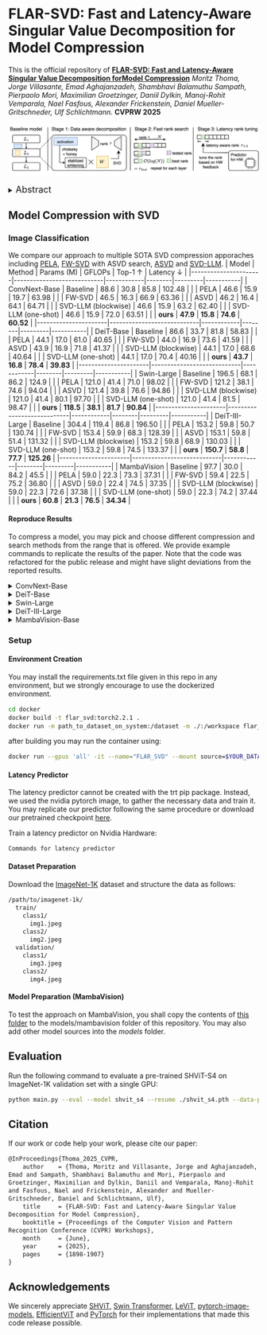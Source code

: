 # FLAR-SVD: Fast and Latency-Aware Singular Value Decomposition for Model Compression

This is the official repository of
[**FLAR-SVD: Fast and Latency-Aware Singular Value Decomposition forModel Compression**](https://openaccess.thecvf.com/content/CVPR2025W/MAI/papers/Thoma_FLAR-SVD_Fast_and_Latency-Aware_Singular_Value_Decomposition_for_Model_Compression_CVPRW_2025_paper.pdf)
*Moritz Thoma, Jorge Villasante, Emad Aghajanzadeh, Shambhavi Balamuthu Sampath, Pierpaolo Mori, Maximilian Groetzinger, Daniil Dylkin, Manoj-Rohit Vemparala, Nael Fasfous, Alexander Frickenstein, Daniel Mueller-Gritschneder, Ulf Schlichtmann.* **CVPRW 2025**

![SHViT Performance](images/main_figure.png)

<details>
  <summary>
  <font size="+1">Abstract</font>
  </summary>
Advanced deep learning architectures have achieved exceptional prediction performance but come with significant computational demands, posing challenges for deployment on resource-constrained devices such as edge devices. While pruning techniques offer a way to reduce model complexity, they often lead to substantial accuracy loss and can require extensive retraining. Alternatively, Singular Value Decomposition (SVD) provides a promising solution by decomposing model weights into lower-dimensional representations, thus maintaining a closer representation of the original features and preserving accuracy. Despite progress in this domain, approaches targeted on vision model architectures typically rely on uniform compression or slow, computationally expensive rank search methods that do not account for latency improvements. In this paper, we introduce Fast, Latency-Aware Rank Singular Value Decomposition (FLAR-SVD), a novel approach that leverages inherent SVD properties to accelerate the rank search process and incorporates latency tuning to further optimize performance for hardware targets. We demonstrate the capability of our approach across CNN, ViT and Mamba architectures on both server and edge hardware. For DeiT we achieve 81.0 % accuracy on ImageNet with only 1 epoch of fine-tuning, while reducing latency by 30 % over the baseline.
</details>

## Model Compression with SVD
### Image Classification
We compare our approach to multiple SOTA SVD compression apporaches including [PELA](https://openaccess.thecvf.com/content/CVPR2024/html/Guo_PELA_Learning_Parameter-Efficient_Models_with_Low-Rank_Approximation_CVPR_2024_paper.html), [FW-SVD](https://arxiv.org/abs/2207.00112) with ASVD search, [ASVD](https://arxiv.org/abs/2312.05821) and [SVD-LLM](https://arxiv.org/abs/2403.07378).
| Model                | Method                     | Params (M) | GFLOPs | Top-1 ↑ | Latency ↓ |
|----------------------|----------------------------|------------|--------|---------|-----------|
| ConvNext-Base        | Baseline                   | 88.6       | 30.8   | 85.8    | 102.48    |
|                      | PELA                       | 46.6       | 15.9   | 19.7    | 63.98     |
|                      | FW-SVD                     | 46.5       | 16.3   | 66.9    | 63.36     |<!--| 46.4       | 16.1   | 64.0    | 64.64     |-->
|                      | ASVD                       | 46.2       | 16.4   | 64.1    | 64.71     |<!--| 46.5       | 16.3   | 60.6    | 63.65     |-->
|                      | SVD-LLM (blockwise)        | 46.6       | 15.9   | 63.2    | 62.40     |
|                      | SVD-LLM (one-shot)         | 46.6       | 15.9   | 72.0    | 63.51     |
|                      | **ours**                   | **47.9**   | **15.8** | **74.6** | **60.52** |<!--| **46.5**   | **16.0** | **74.6** | **59.99** |-->
|----------------------|----------------------------|------------|--------|---------|-----------|
| DeiT-Base            | Baseline                   | 86.6       | 33.7   | 81.8    | 58.83     |
|                      | PELA                       | 44.1       | 17.0   | 61.0    | 40.65     |
|                      | FW-SVD                     | 44.0       | 16.9   | 73.6    | 41.59     |<!--|  44.3       | 17.1   | 73.0    | 40.68     |-->
|                      | ASVD                       | 43.9       | 16.9   | 71.8    | 41.37     |<!--|  43.6       | 16.8   | 68.7    | 40.53     |-->
|                      | SVD-LLM (blockwise)        | 44.1       | 17.0   | 68.6    | 40.64     |
|                      | SVD-LLM (one-shot)         | 44.1       | 17.0   | 70.4    | 40.16     |
|                      | **ours**                   | **43.7**   | **16.8** | **78.4** | **39.83** |<!--| **ours**                   | **44.8**   | **17.3** | **78.9** | **40.14** |-->
|----------------------|----------------------------|------------|--------|---------|-----------|
| Swin-Large           | Baseline                   | 196.5      | 68.1   | 86.2    | 124.9     |
|                      | PELA                       | 121.0      | 41.4   | 71.0    | 98.02     |
|                      | FW-SVD                     | 121.2      | 38.1   | 74.6    | 94.04     |<!--|  120.9      | 38.5   | 76.6    | 91.92     |-->
|                      | ASVD                       | 121.4      | 39.8   | 76.6    | 94.86     |<!--|  120.8      | 39.3   | 75.6    | 94.68     |-->
|                      | SVD-LLM (blockwise)        | 121.0      | 41.4   | 80.1    | 97.70     |
|                      | SVD-LLM (one-shot)         | 121.0      | 41.4   | 81.5    | 98.47     |
|                      | **ours**                   | **118.5**  | **38.1** | **81.7** | **90.84** |<!--| **120.9**  | **39.15** | **82.4** | **92.33** |-->
|----------------------|----------------------------|------------|--------|---------|-----------|
| DeiT-III-Large       | Baseline                   | 304.4      | 119.4  | 86.8    | 196.50    |
|                      | PELA                       | 153.2      | 59.8   | 50.7    | 130.74    |
|                      | FW-SVD                     | 153.4      | 59.9   | 68.3    | 128.39    |<!--| 153.8      | 60.0   | 70.1    | 133.68    |-->
|                      | ASVD                       | 153.1      | 59.8   | 51.4    | 131.32    |<!--|  153.2      | 59.8   | 59.2    | 132.49     |-->
|                      | SVD-LLM (blockwise)        | 153.2      | 59.8   | 68.9    | 130.03    |
|                      | SVD-LLM (one-shot)         | 153.2      | 59.8   | 74.5    | 133.37    |
|                      | **ours**                   | **150.7**  | **58.8** | **77.7** | **125.26** |<!--| **141.9**  | **59.1** | **78.0** | **125.96** |-->
|----------------------|----------------------------|------------|--------|---------|-----------|
| MambaVision          | Baseline                   | 97.7       | 30.0   | 84.2    | 45.5      |
|                      | PELA                       | 59.0       | 22.3   | 73.3    | 37.31     |
|                      | FW-SVD                     | 59.4       | 22.5   | 75.2    | 36.80     |<!--|  58.7       | 22.6   | 74.8    | 37.00     |-->
|                      | ASVD                       | 59.0       | 22.4   | 74.5    | 37.35     |<!--|  59.0       | 22.6   | 75.0    | 37.27     |-->
|                      | SVD-LLM (blockwise)        | 59.0       | 22.3   | 72.6    | 37.38     |
|                      | SVD-LLM (one-shot)         | 59.0       | 22.3   | 74.2    | 37.44     |
|                      | **ours**                   | **60.8**   | **21.3** | **76.5** | **34.34** |<!--| **61.6**   | **21.8** | **76.1** | **34.94** |-->
#### Reproduce Results
To compress a model, you may pick and choose different compression and search methods from the range that is offered. We provide example commands to replicate the results of the paper. Note that the code was refactored for the public release and might have slight deviations from the reported results.
<details><!---ConvNeXt-->
  <summary>ConvNext-Base</summary>
  <ul>
    <details>
      <summary>PELA</summary>
      <ul><pre><code>python compress.py --svd_method svd --search_method uniform --compression_target 0.5 --model convnext_base.fb_in22k_ft_in1k > LOGS/ConvNext_PELA_50.log</code></pre></ul>
    </details>
    <details>
      <summary>FWSVD</summary>
      <ul><pre><code>python compress.py --svd_method fwsvd --search_method asvd --compression_target 0.5 --asvd_alpha 0.5 --calib_bs=128 --seed=280 --model convnext_base.fb_in22k_ft_in1k > LOGS/ConvNext_FWSVD_50.log</code></pre></ul>
    </details>
    <details>
      <summary>ASVD</summary>
      <ul><pre><code>python compress.py --svd_method asvd --search_method asvd --compression_target 0.5 --calib_bs=128 --seed=280 --model convnext_base.fb_in22k_ft_in1k > LOGS/ConvNext_ASVD_50.log</code></pre></ul>
    </details>
    <details>
      <summary>SVD-LLM</summary>
      <ul><li>One-shot</li>
      <pre><code>python compress.py --svd_method svd_llm --search_method uniform --compression_target 0.5 --calib_bs=128 --seed=280 --model convnext_base.fb_in22k_ft_in1k > LOGS/ConvNext_SVD-LLM_oneshot_50.log</code></pre>
      <li>Progressive</li>
      <pre><code>python compress.py --svd_method svd_llm --search_method uniform --compression_target 0.5 --calib_bs=128 --seed=280 --blockwise --stage_name stages --model convnext_base.fb_in22k_ft_in1k > LOGS/ConvNext_SVD-LLM_progr_50.log</code></pre></ul>
    </details>
    <details>
      <summary>FLAR-SVD</summary>
      <ul><pre><code>python compress.py --svd_method flar_svd --search_method flar_svd --compression_target 0.53 --stage_name stages --calib_bs=128 --seed=280 --blockwise --model convnext_base.fb_in22k_ft_in1k > LOGS/ConvNext_FLAR_50.log</code></pre></ul><!-- error_threshold 0.011 -->
    </details>
  </ul>
</details>

<details><!---DeiT-B-->
  <summary>DeiT-Base</summary>
  <ul>
    <details>
      <summary>PELA</summary>
      <ul><pre><code>python compress.py --svd_method svd --search_method uniform --compression_target 0.5 --model deit_base_patch16_224.fb_in1k > LOGS/DeiT_PELA_50.log</code></pre></ul>
    </details>
    <details>
      <summary>FWSVD</summary>
      <ul><pre><code>python compress.py --svd_method fwsvd --search_method asvd --compression_target 0.5 --asvd_alpha 0.5 --calib_bs=128 --seed=280 --model deit_base_patch16_224.fb_in1k > LOGS/DeiT_FWSVD_50.log</code></pre></ul>
    </details>
    <details>
      <summary>ASVD</summary>
      <ul><pre><code>python compress.py --svd_method asvd --search_method asvd --compression_target 0.5 --calib_bs=128 --seed=280 --model deit_base_patch16_224.fb_in1k > LOGS/DeiT_ASVD_50.log</code></pre></ul>
    </details>
    <details>
      <summary>SVD-LLM</summary>
      <ul><li>One-shot</li>
      <pre><code>python compress.py --svd_method svd_llm --search_method uniform --compression_target 0.5 --calib_bs=128 --seed=280 --model deit_base_patch16_224.fb_in1k > LOGS/DeiT_SVD-LLM_oneshot_50.log</code></pre>
      <li>Progressive</li>
      <pre><code>python compress.py --svd_method svd_llm --search_method uniform --compression_target 0.5 --calib_bs=128 --seed=280 --blockwise --model deit_base_patch16_224.fb_in1k > LOGS/DeiT_SVD-LLM_progr_50.log</code></pre></ul>
    </details>
    <details>
      <summary>FLAR-SVD</summary>
      <ul><pre><code>python compress.py --svd_method flar_svd --search_method flar_svd --compression_target 0.51 --calib_bs=128 --seed=280 --blockwise --model deit_base_patch16_224.fb_in1k > LOGS/DeiT_FLAR_50.log</code></pre></ul><!-- error_threshold 0.015 -->
    </details>
  </ul>
</details>

<details><!---Swin-L-->
  <summary>Swin-Large</summary>
  <ul>
    <details>
      <summary>PELA</summary>
      <ul><pre><code>python compress.py --svd_method svd --search_method uniform --compression_target 0.6 --model swin_large_patch4_window7_224.ms_in22k_ft_in1k > LOGS/SwinL_PELA_60.log</code></pre></ul>
    </details>
    <details>
      <summary>FWSVD</summary>
      <ul><pre><code>python compress.py --svd_method fwsvd --search_method asvd --compression_target 0.6 --asvd_alpha 0.5 --calib_bs=64 --seed=280 --model swin_large_patch4_window7_224.ms_in22k_ft_in1k > LOGS/SwinL_FWSVD_60.log</code></pre></ul>
    </details>
    <details>
      <summary>ASVD</summary>
      <ul><pre><code>python compress.py --svd_method asvd --search_method asvd --compression_target 0.6 --calib_bs=64 --seed=280 --model swin_large_patch4_window7_224.ms_in22k_ft_in1k > LOGS/SwinL_ASVD_60.log</code></pre></ul>
    </details>
    <details>
      <summary>SVD-LLM</summary>
      <ul><li>One-shot</li>
      <pre><code>python compress.py --svd_method svd_llm --search_method uniform --compression_target 0.6 --calib_bs=64 --seed=280 --model swin_large_patch4_window7_224.ms_in22k_ft_in1k > LOGS/SwinL_SVD-LLM_oneshot_60.log</code></pre>
      <li>Progressive</li>
      <pre><code>python compress.py --svd_method svd_llm --search_method uniform --compression_target 0.6 --calib_bs=64 --seed=280 --blockwise --stage_name layers --model swin_large_patch4_window7_224.ms_in22k_ft_in1k > LOGS/SwinL_SVD-LLM_progr_60.log</code></pre></ul>
    </details>
    <details>
      <summary>FLAR-SVD</summary>
      <ul><pre><code>python compress.py --svd_method flar_svd --search_method flar_svd --compression_target 0.6 --stage_name layers --calib_bs=64 --seed=280 --blockwise --model swin_large_patch4_window7_224.ms_in22k_ft_in1k > LOGS/SwinL_FLAR_60.log</code></pre></ul><!-- error_threshold 0.005 -->
    </details>
  </ul>
</details>

<details><!---Deit-III-L-->
  <summary>DeiT-III-Large</summary>
  <ul>
    <details>
      <summary>PELA</summary>
      <ul><pre><code>python compress.py --svd_method svd --search_method uniform --compression_target 0.5 --model deit3_large_patch16_224.fb_in22k_ft_in1k > LOGS/DeiTL_PELA_50.log</code></pre></ul>
    </details>
    <details>
      <summary>FWSVD</summary>
      <ul><pre><code>python compress.py --svd_method fwsvd --search_method asvd --compression_target 0.5 --asvd_alpha 0.5 --calib_bs=64 --seed=280 --model deit3_large_patch16_224.fb_in22k_ft_in1k > LOGS/DeiTL_FWSVD_50.log</code></pre></ul>
    </details>
    <details>
      <summary>ASVD</summary>
      <ul><pre><code>python compress.py --svd_method asvd --search_method asvd --compression_target 0.5 --calib_bs=64 --seed=280 --model deit3_large_patch16_224.fb_in22k_ft_in1k > LOGS/DeiTL_ASVD_50.log</code></pre></ul>
    </details>
    <details>
      <summary>SVD-LLM</summary>
      <ul><li>One-shot</li>
      <pre><code>python compress.py --svd_method svd_llm --search_method uniform --compression_target 0.5 --calib_bs=128 --seed=280 --model deit3_large_patch16_224.fb_in22k_ft_in1k > LOGS/DeiTL_SVD-LLM_oneshot_50.log</code></pre>
      <li>Progressive</li>
      <pre><code>python compress.py --svd_method svd_llm --search_method uniform --compression_target 0.5 --calib_bs=128 --seed=280 --blockwise --model deit3_large_patch16_224.fb_in22k_ft_in1k > LOGS/DeiTL_SVD-LLM_progr_50.log</code></pre></ul>
    </details>
    <details>
      <summary>FLAR-SVD</summary>
      <ul><pre><code>python compress.py --svd_method flar_svd --search_method flar_svd --compression_target 0.5 --calib_bs=128 --seed=280 --blockwise --model deit3_large_patch16_224.fb_in22k_ft_in1k > LOGS/DeiTL_FLAR_50.log</code></pre></ul><!-- error_threshold 0.0075 -->
    </details>
  </ul>
</details>

<details><!---MambaVision-B-->
  <summary>MambaVision-Base</summary>
  <ul>
    <details>
      <summary>PELA</summary>
      <ul><pre><code>python compress.py --svd_method svd --search_method uniform --compression_target 0.55 --model mamba_vision_B > LOGS/Mamba_PELA_55.log</code></pre></ul>
    </details>
    <details>
      <summary>FWSVD</summary>
      <ul><pre><code>python compress.py --svd_method fwsvd --search_method asvd --compression_target 0.55 --asvd_alpha 0.5 --calib_bs=128 --seed=280 --model mamba_vision_B > LOGS/Mamba_FWSVD_55.log</code></pre></ul>
    </details>
    <details>
      <summary>ASVD</summary>
      <ul><pre><code>python compress.py --svd_method asvd --search_method asvd --compression_target 0.55 --calib_bs=128 --seed=280 --model mamba_vision_B > LOGS/Mamba_ASVD_55.log</code></pre></ul>
    </details>
    <details>
      <summary>SVD-LLM</summary>
      <ul><li>One-shot</li>
      <pre><code>python compress.py --svd_method svd_llm --search_method uniform --compression_target 0.55 --calib_bs=128 --seed=280 --model mamba_vision_B > LOGS/Mamba_SVD-LLM_oneshot_55.log</code></pre>
      <li>Progressive</li>
      <pre><code>python compress.py --svd_method svd_llm --search_method uniform --compression_target 0.55 --calib_bs=128 --seed=280 --blockwise --stage_name levels --model mamba_vision_B > LOGS/Mamba_SVD-LLM_progr_55.log</code></pre></ul>
    </details>
    <details>
      <summary>FLAR-SVD</summary>
      <ul><pre><code>python compress.py --svd_method flar_svd --search_method flar_svd --compression_target 0.6 --stage_name levels --blockwise --calib_bs=128 --seed=280 --model mamba_vision_B > LOGS/Mamba_FLAR_55.log</code></pre></ul><!-- error_threshold 0.006 -->
    </details>
  </ul>
</details>

### Setup
#### Environment Creation
You may install the requirements.txt file given in this repo in any environment, but we strongly encourage to use the dockerized environment.
```bash
cd docker
docker build -t flar_svd:torch2.2.1 .
docker run -m path_to_dataset_on_system:/dataset -m ./:/workspace flar_svd:torch2.2.1
```
after building you may run the container using:
```bash
docker run --gpus 'all' -it --name="FLAR_SVD" --mount source=$YOUR_DATASETFOLDER,target=/data,type=bind,readonly --mount source=./,target=/workspace,type=bind flar_svd:torch2.2.1
```

#### Latency Predictor
The latency predictor cannot be created with the trt pip package. Instead, we used the nvidia pytorch image, to gather the necessary data and train it.
You may replicate our predictor following the same procedure or download our pretrained checkpoint [here](tbd).

Train a latency predictor on Nvidia Hardware:
```
Commands for latency predictor
```

#### Dataset Preparation

Download the [ImageNet-1K](http://image-net.org/) dataset and structure the data as follows:
```
/path/to/imagenet-1k/
  train/
    class1/
      img1.jpeg
    class2/
      img2.jpeg
  validation/
    class1/
      img3.jpeg
    class2/
      img4.jpeg
```

#### Model Preparation (MambaVision)
To test the approach on MambaVision, you shall copy the contents of [this folder](https://github.com/NVlabs/MambaVision/tree/main/mambavision/models) to the models/mambavision folder of this repository. You may also add other model sources into the *models* folder.

## Evaluation
Run the following command to evaluate a pre-trained SHViT-S4 on ImageNet-1K validation set with a single GPU:
```bash
python main.py --eval --model shvit_s4 --resume ./shvit_s4.pth --data-path $PATH_TO_IMAGENET --input-size 256
```

## Citation
If our work or code help your work, please cite our paper:
```
@InProceedings{Thoma_2025_CVPR,
    author    = {Thoma, Moritz and Villasante, Jorge and Aghajanzadeh, Emad and Sampath, Shambhavi Balamuthu and Mori, Pierpaolo and Groetzinger, Maximilian and Dylkin, Daniil and Vemparala, Manoj-Rohit and Fasfous, Nael and Frickenstein, Alexander and Mueller-Gritschneder, Daniel and Schlichtmann, Ulf},
    title     = {FLAR-SVD: Fast and Latency-Aware Singular Value Decomposition for Model Compression},
    booktitle = {Proceedings of the Computer Vision and Pattern Recognition Conference (CVPR) Workshops},
    month     = {June},
    year      = {2025},
    pages     = {1898-1907}
}
```

## Acknowledgements
We sincerely appreciate [SHViT](https://github.com/ysj9909/SHViT), [Swin Transformer](https://github.com/microsoft/swin-transformer), [LeViT](https://github.com/facebookresearch/LeViT), [pytorch-image-models](https://github.com/rwightman/pytorch-image-models), [EfficientViT](https://github.com/microsoft/Cream/tree/main/EfficientViT) and [PyTorch](https://github.com/pytorch/pytorch) for their implementations that made this code release possible.
